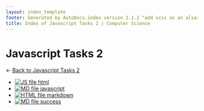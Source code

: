```yaml
---
layout: index_template
footer: Generated by AutoDocs.index version 2.1.2 "add scss as an alias for css" ⓒ Starwort, 2020
title: Index of Javascript Tasks 2 | Computer Science
---
```


# Javascript Tasks 2

← [Back to Javascript Tasks 2](..)

- [![JS file](https://img.icons8.com/windows/512/bb86fc/js.png) html](Paper_1/javascript_tasks_2/html.js)
- [![MD file](https://img.icons8.com/windows/512/bb86fc/regular-document.png) javascript](Paper_1/javascript_tasks_2/javascript.md)
- [![HTML file](https://img.icons8.com/windows/512/bb86fc/regular-document.png) markdown](Paper_1/javascript_tasks_2/markdown.html)
- [![MD file](https://img.icons8.com/windows/512/bb86fc/regular-document.png) success](Paper_1/javascript_tasks_2/success.md)
